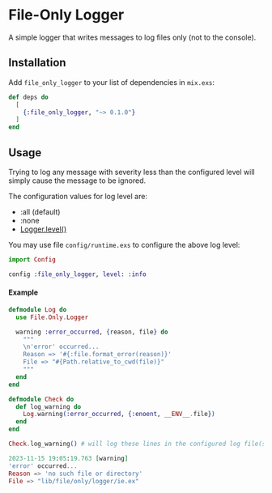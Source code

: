 # File-Only Logger

A simple logger that writes messages to log files only (not to the console).

## Installation

Add `file_only_logger` to your list of dependencies in `mix.exs`:

```elixir
def deps do
  [
    {:file_only_logger, "~> 0.1.0"}
  ]
end
```

## Usage

Trying to log any message with severity less than the configured level will
simply cause the message to be ignored.

The configuration values for log level are:

- :all (default)
- :none
- [Logger.level()](https://hexdocs.pm/logger/Logger.html#t:level/0)

You may use file `config/runtime.exs` to configure the above log level:

```elixir
import Config

config :file_only_logger, level: :info
```

#### Example

```elixir
defmodule Log do
  use File.Only.Logger

  warning :error_occurred, {reason, file} do
    """
    \n'error' occurred...
    Reason => '#{:file.format_error(reason)}'
    File => "#{Path.relative_to_cwd(file)}"
    """
  end
end

defmodule Check do
  def log_warning do
    Log.warning(:error_occurred, {:enoent, __ENV__.file})
  end
end

Check.log_warning() # will log these lines in the configured log file(s):

2023-11-15 19:05:19.763 [warning]
'error' occurred...
Reason => 'no such file or directory'
File => "lib/file/only/logger/ie.ex"
```
